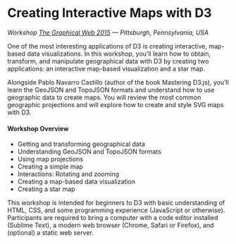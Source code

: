 # Creating Interactive Maps with D3

_Workshop [The Graphical Web 2015](https://www.graphicalweb.org/2015) — Pittsburgh, Pennsylvania, USA_

One of the most interesting applications of D3 is creating interactive, map-based data visualizations. In this workshop, you’ll learn how to obtain, transform, and manipulate geographical data with D3 by creating two applications: an interactive map-based visualization and a star map.

Alongside Pablo Navarro Castillo (author of the book Mastering D3.js), you’ll learn the GeoJSON and TopoJSON formats and understand how to use geographic data to create maps. You will review the most common geographic projections and will explore how to create and style SVG maps with D3.

#### Workshop Overview

- Getting and transforming geographical data
- Understanding GeoJSON and TopoJSON formats
- Using map projections
- Creating a simple map
- Interactions: Rotating and zooming
- Creating a map-based data visualization
- Creating a star map

This workshop is intended for beginners to D3 with basic understanding of HTML, CSS, and some programming experience (JavaScript or otherwise). Participants are required to bring a computer with a code editor installed (Sublime Text), a modern web browser (Chrome, Safari or Firefox), and (optional) a static web server.
